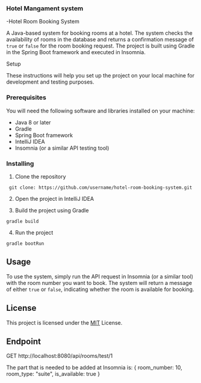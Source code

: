### Hotel Mangament system
-Hotel Room Booking System

A Java-based system for booking rooms at a hotel. The system checks the availability of rooms in the database and returns a confirmation message of `true` or `false` for the room booking request. The project is built using Gradle in the Spring Boot framework and executed in Insomnia. 

Setup

These instructions will help you set up the project on your local machine for development and testing purposes.

### Prerequisites

You will need the following software and libraries installed on your machine:

- Java 8 or later
- Gradle
- Spring Boot framework
- IntelliJ IDEA
- Insomnia (or a similar API testing tool)

### Installing

1. Clone the repository
```
 git clone: https://github.com/username/hotel-room-booking-system.git
```

2. Open the project in IntelliJ IDEA

3. Build the project using Gradle
```
gradle build
```
4. Run the project
```
gradle bootRun
```
## Usage

To use the system, simply run the API request in Insomnia (or a similar tool) with the room number you want to book.
The system will return a message of either `true` or `false`, indicating whether the room is available for booking.


## License

This project is licensed under the [MIT](https://opensource.org/licenses/MIT) License.

## Endpoint
GET http://localhost:8080/api/rooms/test/1

 The part that is needed to be added at Insomnia is:
 {
	 	room_number: 10,
	 	room_type: "suite",
		is_available: true
}


